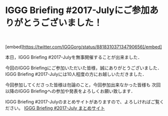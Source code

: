 # IGGG Briefing #2017-Julyにご参加ありがとうございました！

 

[embed]https://twitter.com/IGGGorg/status/881831037134790656[/embed]

本日，IGGG Briefing #2017-Julyを無事開催することが出来ました．

今回のIGGG Briefingにご参加いただいた皆様，誠にありがとうございました．
IGGG Briefing #2017-Julyには10人程度の方にお越しいただきました．

今回参加してくださった皆様は勿論のこと，今回参加出来なかった皆様も
次回以降のIGGG Briefingへの参加や発表をよろしくお願い致します．

IGGG Briefing #2017-Julyのまとめサイトがありますので、よろしければご覧ください。
[IGGG Briefing #2017-July まとめサイト](https://www.iggg.org/wiki/?IGGG%20Briefing%20%EF%BC%832017-July)